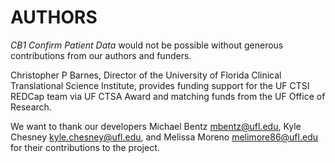 # AUTHORS

_CB1 Confirm Patient Data_ would not be possible without generous contributions from our authors and funders.

Christopher P Barnes, Director of the University of Florida Clinical Translational Science Institute, provides funding support for the UF CTSI REDCap team via UF CTSA Award and matching funds from the UF Office of Research.

We want to thank our developers Michael Bentz mbentz@ufl.edu, Kyle Chesney kyle.chesney@ufl.edu, and Melissa Moreno melimore86@ufl.edu for their contributions to the project.
